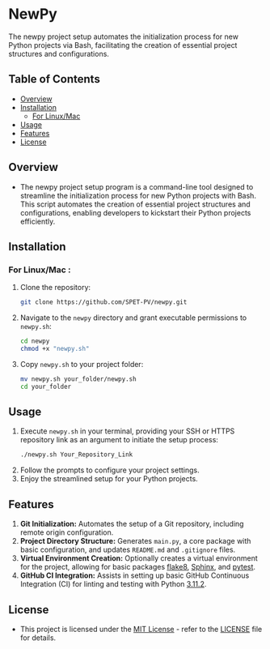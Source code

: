 # NewPy

The newpy project setup automates the initialization process for new Python projects via Bash, facilitating the creation of essential project structures and configurations.

## Table of Contents
  - [Overview](#overview)
  - [Installation](#installation)
    - [For Linux/Mac](#for-linuxmac)
  - [Usage](#usage)
  - [Features](#features)
  - [License](#license)

## Overview

- The newpy project setup program is a command-line tool designed to streamline the initialization process for new Python projects with Bash. This script automates the creation of essential project structures and configurations, enabling developers to kickstart their Python projects efficiently.

## Installation

### For Linux/Mac :

1. Clone the repository:
    ```bash
    git clone https://github.com/SPET-PV/newpy.git
    ```
2. Navigate to the `newpy` directory and grant executable permissions to `newpy.sh`:
    ```bash
    cd newpy
    chmod +x "newpy.sh"
    ```
3. Copy `newpy.sh` to your project folder:
    ```bash
    mv newpy.sh your_folder/newpy.sh
    cd your_folder
    ```

## Usage

1. Execute `newpy.sh` in your terminal, providing your SSH or HTTPS repository link as an argument to initiate the setup process:
    ```bash
    ./newpy.sh Your_Repository_Link
    ```
2. Follow the prompts to configure your project settings.
3. Enjoy the streamlined setup for your Python projects.

## Features

1. **Git Initialization:** Automates the setup of a Git repository, including remote origin configuration.
2. **Project Directory Structure:** Generates `main.py`, a core package with basic configuration, and updates `README.md` and `.gitignore` files.
3. **Virtual Environment Creation:** Optionally creates a virtual environment for the project, allowing for basic packages [flake8](https://pypi.org/project/flake8/), [Sphinx](https://pypi.org/project/Sphinx/), and [pytest](https://pypi.org/project/pytest/).
4. **GitHub CI Integration:** Assists in setting up basic GitHub Continuous Integration (CI) for linting and testing with Python [3.11.2](https://www.python.org/downloads/release/python-3112/).

## License

- This project is licensed under the [MIT License](https://opensource.org/licenses/MIT) - refer to the [LICENSE](LICENSE) file for details.
